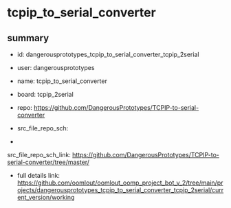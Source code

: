 # tcpip_to_serial_converter
 
## summary 
* id: dangerousprototypes_tcpip_to_serial_converter_tcpip_2serial
* user: dangerousprototypes
* name: tcpip_to_serial_converter
* board: tcpip_2serial
* repo: https://github.com/DangerousPrototypes/TCPIP-to-serial-converter



* src_file_repo_sch: 
*
 src_file_repo_sch_link: https://github.com/DangerousPrototypes/TCPIP-to-serial-converter/tree/master/
* full details link: https://github.com/oomlout/oomlout_oomp_project_bot_v_2/tree/main/projects/dangerousprototypes_tcpip_to_serial_converter_tcpip_2serial/current_version/working  






